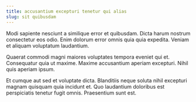 ```yaml
---
title: accusantium excepturi tenetur qui alias
slug: sit quibusdam
---
```


Modi sapiente nesciunt a similique error et quibusdam. Dicta harum nostrum consectetur eos odio. Enim dolorum error omnis quia quia expedita. Veniam et aliquam voluptatum laudantium.

Quaerat commodi magni maiores voluptates tempora eveniet qui et. Consequatur quia ut maxime. Maxime accusantium aperiam excepturi. Nihil quis aperiam ipsum.

Et cumque aut sed et voluptate dicta. Blanditiis neque soluta nihil excepturi magnam quisquam quia incidunt et. Quo laudantium doloribus est perspiciatis tenetur fugit omnis. Praesentium sunt est.
